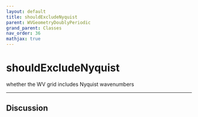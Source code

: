 ```yaml
---
layout: default
title: shouldExcludeNyquist
parent: WVGeometryDoublyPeriodic
grand_parent: Classes
nav_order: 36
mathjax: true
---
```


#  shouldExcludeNyquist

whether the WV grid includes Nyquist wavenumbers


---

## Discussion

  
